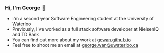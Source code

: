 ### Hi, I'm George 👋
- I'm a second year Software Engineering student at the University of Waterloo
- Previously, I've worked as a full stack software developer at NielsenIQ and TD Bank
- You can find out more about my work at [gcwan.github.io](https://gcwan.github.io)
- Feel free to shoot me an email at [george.wan@uwaterloo.ca](mailto:george.wan@uwaterloo.ca)
